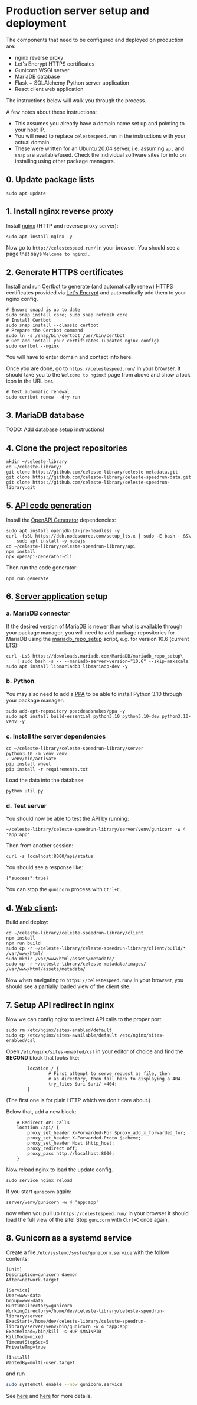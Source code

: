 # Production server setup and deployment
The components that need to be configured and deployed on production are:
- nginx reverse proxy
- Let's Encrypt HTTPS certificates
- Gunicorn WSGI server
- MariaDB database
- Flask + SQLAlchemy Python server application
- React client web application

The instructions below will walk you through the process.

A few notes about these instructions:
- This assumes you already have a domain name set up and pointing to your host IP.
- You will need to replace `celestespeed.run` in the instructions with your actual domain.
- These were written for an Ubuntu 20.04 server, i.e. assuming `apt` and `snap` are available/used.
  Check the individual software sites for info on installing using other package managers.

## 0. Update package lists
```
sudo apt update
```

## 1. Install nginx reverse proxy
Install [nginx](https://nginx.org/) (HTTP and reverse proxy server):
```
sudo apt install nginx -y
```
Now go to `http://celestespeed.run/` in your browser. You should see a page that says `Welcome to nginx!`.

## 2. Generate HTTPS certificates
Install and run [Certbot](https://certbot.eff.org/) to generate (and automatically renew) HTTPS certificates
provided via [Let's Encrypt](https://letsencrypt.org/) and automatically add them to your nginx config.
```
# Ensure snapd is up to date
sudo snap install core; sudo snap refresh core
# Install Certbot
sudo snap install --classic certbot
# Prepare the Certbot command
sudo ln -s /snap/bin/certbot /usr/bin/certbot
# Get and install your certificates (updates nginx config)
sudo certbot --nginx
```
You will have to enter domain and contact info here.

Once you are done, go to `https://celestespeed.run/` in your browser.
It should take you to the `Welcome to nginx!` page from above and show a lock icon in the URL bar.

```
# Test automatic renewal
sudo certbot renew --dry-run
```

## 3. MariaDB database
TODO: Add database setup instructions!

## 4. Clone the project repositories
```
mkdir ~/celeste-library
cd ~/celeste-library/
git clone https://github.com/celeste-library/celeste-metadata.git
git clone https://github.com/celeste-library/celeste-speedrun-data.git
git clone https://github.com/celeste-library/celeste-speedrun-library.git
```

## 5. [API code generation](api/README.md)
Install the [OpenAPI Generator](https://openapi-generator.tech/) dependencies:
```
sudo apt install openjdk-17-jre-headless -y
curl -fsSL https://deb.nodesource.com/setup_lts.x | sudo -E bash - &&\
    sudo apt install -y nodejs
cd ~/celeste-library/celeste-speedrun-library/api
npm install
npx openapi-generator-cli
```
Then run the code generator:
```
npm run generate
```

## 6. [Server application](server/README.md) setup

### a. MariaDB connector
If the desired version of MariaDB is newer than what is available through your package manager,
you will need to add package repositories for MariaDB using the
[mariadb_repo_setup](https://mariadb.com/docs/server/ref/mariadb_repo_setup/) script,
e.g. for version 10.6 (current LTS):
```
curl -LsS https://downloads.mariadb.com/MariaDB/mariadb_repo_setup\
    | sudo bash -s -- --mariadb-server-version="10.6" --skip-maxscale
sudo apt install libmariadb3 libmariadb-dev -y
```

### b. Python
You may also need to add a [PPA](https://launchpad.net/~deadsnakes/+archive/ubuntu/ppa)
to be able to install Python 3.10 through your package manager:
```
sudo add-apt-repository ppa:deadsnakes/ppa -y
sudo apt install build-essential python3.10 python3.10-dev python3.10-venv -y
```

### c. Install the server dependencies
```
cd ~/celeste-library/celeste-speedrun-library/server
python3.10 -m venv venv
. venv/bin/activate
pip install wheel
pip install -r requirements.txt
```
Load the data into the database:
```
python util.py
```

### d. Test server
You should now be able to test the API by running:
```
~/celeste-library/celeste-speedrun-library/server/venv/gunicorn -w 4 'app:app'
```
Then from another session:
```
curl -s localhost:8000/api/status
```
You should see a response like:
```
{"success":true}
```
You can stop the `gunicorn` process with `Ctrl+C`.

## d. [Web client](client/README.md):
Build and deploy:
```
cd ~/celeste-library/celeste-speedrun-library/client
npm install
npm run build
sudo cp -r ~/celeste-library/celeste-speedrun-library/client/build/* /var/www/html/
sudo mkdir /var/www/html/assets/metadata/
sudo cp -r ~/celeste-library/celeste-metadata/images/ /var/www/html/assets/metadata/
```
Now when navigating to `https://celestespeed.run/` in your browser, you should see
a partially loaded view of the client site.

## 7. Setup API redirect in nginx
Now we can config nginx to redirect API calls to the proper port:
```
sudo rm /etc/nginx/sites-enabled/default
sudo cp /etc/nginx/sites-available/default /etc/nginx/sites-enabled/csl
```
Open `/etc/nginx/sites-enabled/csl` in your editor of choice and
find the **SECOND** block that looks like:
```
        location / {
                # First attempt to serve request as file, then
                # as directory, then fall back to displaying a 404.
                try_files $uri $uri/ =404;
        }
```
(The first one is for plain HTTP which we don't care about.)

Below that, add a new block:
```
    # Redirect API calls
    location /api/ {
        proxy_set_header X-Forwarded-For $proxy_add_x_forwarded_for;
        proxy_set_header X-Forwarded-Proto $scheme;
        proxy_set_header Host $http_host;
        proxy_redirect off;
        proxy_pass http://localhost:8000;
    }
```
Now reload nginx to load the update config.
```
sudo service nginx reload
```

If you start `gunicorn` again:
```
server/venv/gunicorn -w 4 'app:app'
```
now when you pull up `https://celestespeed.run/` in your browser  it should load the full view of the site!
Stop `gunicorn` with `Ctrl+C` once again.

## 8. Gunicorn as a systemd service
Create a file `/etc/systemd/system/gunicorn.service` with the follow contents:
```
[Unit]
Description=gunicorn daemon
After=network.target

[Service]
User=www-data
Group=www-data
RuntimeDirectory=gunicorn
WorkingDirectory=/home/dev/celeste-library/celeste-speedrun-library/server
ExecStart=/home/dev/celeste-library/celeste-speedrun-library/server/venv/bin/gunicorn -w 4 'app:app'
ExecReload=/bin/kill -s HUP $MAINPID
KillMode=mixed
TimeoutStopSec=5
PrivateTmp=true

[Install]
WantedBy=multi-user.target
```
and run
```sh
sudo systemctl enable --now gunicorn.service
```

See [here](https://flask.palletsprojects.com/en/2.2.x/deploying/gunicorn/#running)
and [here](https://docs.gunicorn.org/en/stable/deploy.html#systemd) for more details.
